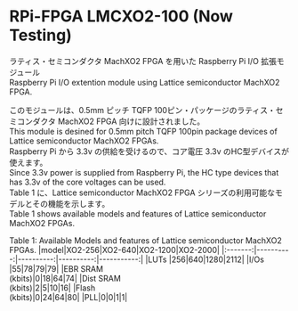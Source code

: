 # RPi-FPGA LMCXO2-100 (Now Testing)
ラティス・セミコンダクタ MachXO2 FPGA を用いた Raspberry Pi I/O 拡張モジュール  
Raspberry Pi I/O extention module using Lattice semiconductor MachXO2 FPGA.


このモジュールは、0.5mm ピッチ TQFP 100ピン・パッケージのラティス・セミコンダクタ MachXO2 FPGA 向けに設計されました。  
This module is desined for 0.5mm pitch TQFP 100pin package devices of Lattice semiconductor MachXO2 FPGAs.  
Raspberry Pi から 3.3v の供給を受けるので、コア電圧 3.3v のHC型デバイスが使えます。  
Since 3.3v power is supplied from Raspberry Pi, the HC type devices that has 3.3v of the core voltages can be used.  
Table 1 に、Lattice semiconductor MachXO2 FPGA シリーズの利用可能なモデルとその機能を示します。  
Table 1 shows available models and features of Lattice semiconductor MachXO2 FPGAs.  
  
Table 1: Available Models and features of Lattice semiconductor MachXO2 FPGAs.
|model|XO2-256|XO2-640|XO2-1200|XO2-2000|
|:-------:|----------:|----------:|----------:|-----------:|
|LUTs |256|640|1280|2112|
|I/Os |55|78|79|79| 
|EBR SRAM<br>(kbits)|0|18|64|74|
|Dist SRAM<br>(kbits)|2|5|10|16|
|Flash<br>(kbits)|0|24|64|80|
|PLL|0|0|1|1|

